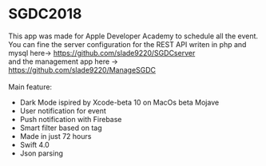 # SGDC2018

This app was made for Apple Developer Academy to schedule all the event.<br>
You can fine the server configuration for the REST API writen in php and mysql here-> https://github.com/slade9220/SGDCserver <br>
and the management app here -> https://github.com/slade9220/ManageSGDC
<br>
<br>
Main feature:
- Dark Mode ispired by Xcode-beta 10 on MacOs beta Mojave <br>
- User notification for event <br>
- Push notification with Firebase <br>
- Smart filter based on tag <br>
- Made in just 72 hours <br>
- Swift 4.0 <br>
- Json parsing <br>

